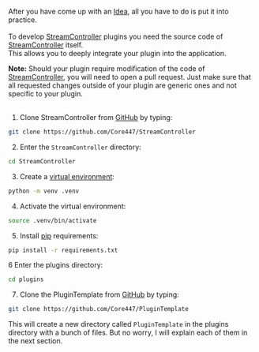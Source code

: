 After you have come up with an [Idea](idea.md), all you have to do is put it into practice. 
<br/><br/>
To develop [StreamController](https://github.com/Core447/StreamController) plugins you need the source code of [StreamController](https://github.com/Core447/StreamController) itself.  
This allows you to deeply integrate your plugin into the application.

**Note:** Should your plugin require modification of the code of [StreamController](https://github.com/Core447/StreamController), you will need to open a pull request.
Just make sure that all requested changes outside of your plugin are generic ones and not specific to your plugin.
<br/><br/> 
1. Clone StreamController from [GitHub](https://github.com/Core447/StreamController) by typing:
    
```sh
git clone https://github.com/Core447/StreamController
```
2. Enter the `StreamController` directory:

```sh
cd StreamController
```
3. Create a [virtual environment](https://docs.python.org/3/library/venv.html):

```sh
python -m venv .venv
```
4. Activate the virtual environment:

```sh
source .venv/bin/activate
```
5. Install [pip](https://pypi.org/project/pip/) requirements:

```sh
pip install -r requirements.txt
```
6 Enter the plugins directory:
    
```sh
cd plugins
```
7. Clone the PluginTemplate from [GitHub](https://github.com/Core447/PluginTemplate) by typing:
    
```sh
git clone https://github.com/Core447/PluginTemplate
```

This will create a new directory called `PluginTemplate` in the plugins directory with a bunch of files. But no worry, I will explain each of them in the next section.